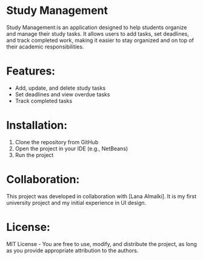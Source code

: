 # Study Management

Study Management:is an application designed to help students organize and manage their study tasks. It allows users to add tasks, set deadlines, and track completed work, making it easier to stay organized and on top of their academic responsibilities.

# Features:
- Add, update, and delete study tasks
- Set deadlines and view overdue tasks
- Track completed tasks

# Installation:
1. Clone the repository from GitHub
2. Open the project in your IDE (e.g., NetBeans)
3. Run the project

# Collaboration:
This project was developed in collaboration with [Lana Almalki]. It is my first university project and my initial experience in UI design.

# License:
MIT License - You are free to use, modify, and distribute the project, as long as you provide appropriate attribution to the authors.
